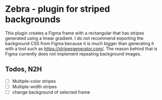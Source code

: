 # Zebra - plugin for striped backgrounds

This plugin creates a Figma frame with a rectangular that has stripes generated using a linear gradient. I do not recommend exporting the background CSS from Figma because it is much bigger than generating it with a tool such as https://stripesgenerator.com/. The reason behind that is Figma currently does not implement repeating background images.

## Todos, N2H

- [ ] Multiple-color stripes
- [ ] Multiple-width stripes
- [ ] change background of selected frame
